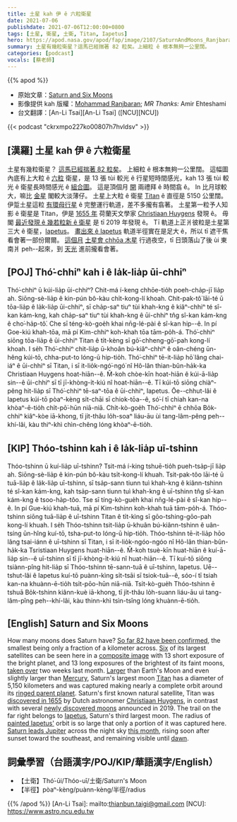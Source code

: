 ```yaml
---
title: 土星 kah 伊 ê 六粒衛星
date: 2021-07-06
publishdate: 2021-07-06T12:00:00+0800
tags: [土星, 衛星, 土衛, Titan, Iapetus]
hero: https://apod.nasa.gov/apod/fap/image/2107/SaturnAndMoons_Ranjbaran_960_annotated.jpg
summary: 土星有幾粒衛星？這馬已經揣著 82 粒矣。上細粒 ê 根本無夠一公里闊。
categories: [podcast]
vocals: [蔡老師]
---
```


{{% apod %}}

- 原始文章：[Saturn and Six Moons](https://apod.nasa.gov/apod/ap210706.html)
- 影像提供 kah 版權：[Mohammad Ranjbaran](https://www.instagram.com/mohammad.rnjbrn/); *MR Thanks:* Amir Ehteshami
- 台文翻譯：[An-Li Tsai][An-Li Tsai] ([NCU][NCU])

{{< podcast "ckrxmpo227ko00807h7hvldsv" >}}

## [漢羅] 土星 kah 伊 ê 六粒衛星
土星有幾粒衛星？
[這馬已經揣著 82 粒矣][So far 82 have been confirmed]。
上細粒 ê 根本無夠一公里闊。
這幅圖內底有上大粒 ê [六粒][Six] 衛星，是 13 張 tùi 較光 ê 行星短時間感光，kah 13 張 tùi 較光 ê 衛星長時間感光 ê [組合圖][composite image]。
這是頂個月 [開][taken over] 兩禮拜 ê 時間翕 ê。
In 比月球較大，嘛比 [金星][Mercury] 閣較大淡薄仔。
土星上大粒 ê 衛星 [Titan][Titan] ê 直徑是 5150 公里闊。
伊踅土星這粒 [有環母行星][ringed parent planet] ê 完整運行軌道，差不多攏有翕著。
土星第一粒予人知影 ê 衛星是 Titan，伊是 [1655 年][discovered in 1655] 荷蘭天文學家 [Christiaan Huygens][Christiaan Huygens] 發現 ê。
毋閣 [最近發現 ê 幾若粒新 ê 衛星][newly discovered moons] 是 tī 2019 年發現 ê。
Tī 軌道上正爿彼粒是土星第三大 ê 衛星，[Iapetus][Iapetus]。
[畫出來 ê Iapetus][painted Iapetus'] 軌道半徑實在是足大 ê，所以 tī 遮干焦看會著一部份爾爾。
[這個月][this month] [土星會 chhōa 木星][Saturn leads Jupiter] 行過夜空，tī 日頭落山了後 ùi 東南爿 peh--起來，到 [天光][dawn] 進前攏看會著。



## [POJ] Thó͘-chhiⁿ kah i ê la̍k-lia̍p ūi-chhiⁿ
Thó͘-chhiⁿ ū kúi-lia̍p ūi-chhiⁿ?
Chit-má í-keng chhōe-tio̍h poeh-cha̍p-jī lia̍p ah.
Siōng-sè-lia̍p ê kin-pún bô-kàu chi̍t-kong-lí khoah.
Chit-pak-tô͘ lāi-té ū tōa-lia̍p ê la̍k-lia̍p ūi-chhiⁿ, sī cha̍p-saⁿ tiuⁿ tùi khah-kng ê kiâⁿ-chhiⁿ té sî-kan kám-kng, kah cha̍p-saⁿ tiuⁿ tùi khah-kng ê ūi-chhiⁿ tn̂g sî-kan kám-kng ê cho͘-ha̍p-tô͘.
Che sī téng-kò-goe̍h khai nn̄g-lé-pài ê sî-kan hip--ê.
In pí Goe-kiú khah-tōa, mā pí Kim-chhiⁿ koh-khah tōa tām-po̍h-á.
Thó͘-chhiⁿ siōng tōa-lia̍p ê ūi-chhiⁿ Titan ê ti̍t-kèng sī gō͘-chheng-gō͘-pah kong-lí khoah.
I se̍h Thó͘-chhiⁿ chit-lia̍p ū-khoân bú-kiâⁿ-chhiⁿ ê oân-chéng ūn-hêng kúi-tō, chha-put-to lóng-ū hip-tio̍h.
Thó͘-chhiⁿ tē-it-lia̍p hō͘ lâng chai-iáⁿ ê ūi-chhiⁿ sī Titan, i sī it-lio̍k-ngó͘-ngó͘ nî Hô-lân thian-bûn-ha̍k-ka Christiaan Huygens hoat-hiān--ê.
M̄-koh chòe-kīn hoat-hiān ê kúi-ā-lia̍p sin--ê ūi-chhiⁿ sī tī jī-khòng-i̍t-kiú nî hoat-hiān--ê.
Tī kúi-tō siōng chiàⁿ-pêng hit-lia̍p sī Thó͘-chhiⁿ tē-saⁿ-tōa ê ūi-chhiⁿ, Iapetus.
Ōe--chhut-lâi ê Iapetus kúi-tō pòaⁿ-kèng si̍t-chāi sī chiok-tōa--ê, só͘-í tī chiah kan-na khòaⁿ-ē-tio̍h chi̍t-pō͘-hūn niā-niā.
Chi̍t-kò-goe̍h Thó͘-chhiⁿ ē chhōa Bo̍k-chhiⁿ kiâⁿ-kòe iā-khong, tī ji̍t-thâu lo̍h-soaⁿ liáu-āu ùi tang-lâm-pêng peh--khí-lâi, kàu thiⁿ-khì chìn-chêng lóng khòaⁿ-ē-tio̍h.

## [KIP] Thóo-tshinn kah i ê la̍k-lia̍p uī-tshinn
Thóo-tshinn ū kuí-lia̍p uī-tshinn?
Tsit-má í-king tshuē-tio̍h pueh-tsa̍p-jī lia̍p ah.
Siōng-sè-lia̍p ê kin-pún bô-kàu tsi̍t-kong-lí khuah.
Tsit-pak-tôo lāi-té ū tuā-lia̍p ê la̍k-lia̍p uī-tshinn, sī tsa̍p-sann tiunn tuì khah-kng ê kiânn-tshinn té sî-kan kám-kng, kah tsa̍p-sann tiunn tuì khah-kng ê uī-tshinn tn̂g sî-kan kám-kng ê tsoo-ha̍p-tôo.
Tse sī tíng-kò-gue̍h khai nn̄g-lé-pài ê sî-kan hip--ê.
In pí Gue-kiú khah-tuā, mā pí Kim-tshinn koh-khah tuā tām-po̍h-á.
Thóo-tshinn siōng tuā-lia̍p ê uī-tshinn Titan ê ti̍t-kìng sī gōo-tshing-gōo-pah kong-lí khuah.
I se̍h Thóo-tshinn tsit-lia̍p ū-khuân bú-kiânn-tshinn ê uân-tsíng ūn-hîng kuí-tō, tsha-put-to lóng-ū hip-tio̍h.
Thóo-tshinn tē-it-lia̍p hōo lâng tsai-iánn ê uī-tshinn sī Titan, i sī it-lio̍k-ngóo-ngóo nî Hô-lân thian-bûn-ha̍k-ka Tsristiaan Huygens huat-hiān--ê.
M̄-koh tsuè-kīn huat-hiān ê kuí-ā-lia̍p sin--ê uī-tshinn sī tī jī-khòng-i̍t-kiú nî huat-hiān--ê.
Tī kuí-tō siōng tsiànn-pîng hit-lia̍p sī Thóo-tshinn tē-sann-tuā ê uī-tshinn, Iapetus.
Uē--tshut-lâi ê Iapetus kuí-tō puànn-kìng si̍t-tsāi sī tsiok-tuā--ê, sóo-í tī tsiah kan-na khuànn-ē-tio̍h tsi̍t-pōo-hūn niā-niā.
Tsi̍t-kò-gue̍h Thóo-tshinn ē tshuā Bo̍k-tshinn kiânn-kuè iā-khong, tī ji̍t-thâu lo̍h-suann liáu-āu uì tang-lâm-pîng peh--khí-lâi, kàu thinn-khì tsìn-tsîng lóng khuànn-ē-tio̍h.



## [English] Saturn and Six Moons
How many moons does Saturn have?
[So far 82 have been confirmed][So far 82 have been confirmed], the smallest being only a fraction of a kilometer across.
[Six][Six] of its largest satellites can be seen here in a [composite image][composite image] with 13 short exposure of the bright planet, and 13 long exposures of the brightest of its faint moons, [taken over][taken over] two weeks last month.
[Larger][Larger] than Earth's Moon and even slightly larger than [Mercury][Mercury], Saturn's largest moon [Titan][Titan] has a diameter of 5,150 kilometers and was captured making nearly a complete orbit around its [ringed parent planet][ringed parent planet].
Saturn's first known natural satellite, Titan was [discovered in 1655][discovered in 1655] by Dutch astronomer [Christiaan Huygens][Christiaan Huygens], in contrast with several [newly discovered moons][newly discovered moons] announced in 2019.
The trail on the far right belongs to [Iapetus][Iapetus], Saturn's third largest moon.
The radius of [painted Iapetus'][painted Iapetus'] orbit is so large that only a portion of it was captured here.
[Saturn leads Jupiter][Saturn leads Jupiter] across the night sky [this month][this month], rising soon after sunset toward the southeast, and remaining visible until [dawn][dawn].





## 詞彙學習（台語漢字/POJ/KIP/華語漢字/English）


- 【土衛】Thó͘-ūi/Thóo-uī/土衛/Saturn's Moon
- 【半徑】pòaⁿ-kèng/puànn-kèng/半徑/radius




{{% /apod %}}
[An-Li Tsai]: mailto:thianbun.taigi@gmail.com
[NCU]: https://www.astro.ncu.edu.tw


[So far 82 have been confirmed]:https://en.wikipedia.org/wiki/Moons_of_Saturn#Confirmed_moons
[Six]:https://apod.nasa.gov/apod/ap120414.html
[composite image]:https://www.instagram.com/p/CQrB9u6g9kM/
[taken over]:https://www.instagram.com/p/CQuclL8HhBs/
[Larger]:https://preview.redd.it/o9qhygvnt8m41.png?width=960&crop=smart&auto=webp&s=dcb20af670a475de7f0395ed628a06039a89bc31
[Mercury]:https://apod.nasa.gov/apod/ap170723.html
[Titan]:https://solarsystem.nasa.gov/moons/saturn-moons/titan/overview/
[ringed parent planet]:https://apod.nasa.gov/apod/ap200419.html
[discovered in 1655]:https://apod.nasa.gov/apod/ap050325.html
[Christiaan Huygens]:https://en.wikipedia.org/wiki/Christiaan_Huygens
[newly discovered moons]:https://sites.google.com/carnegiescience.edu/sheppard/home/newsaturnmoons2019
[Iapetus]:https://solarsystem.nasa.gov/moons/saturn-moons/iapetus/in-depth/
[painted Iapetus']:https://apod.nasa.gov/apod/ap180603.html
[Saturn leads Jupiter]:https://earthsky.org/astronomy-essentials/visible-planets-tonight-mars-jupiter-venus-saturn-mercury/
[this month]:https://solarsystem.nasa.gov/whats-up-skywatching-tips-from-nasa/
[dawn]:https://i.redd.it/t8k7f6nvr8j31.jpg
